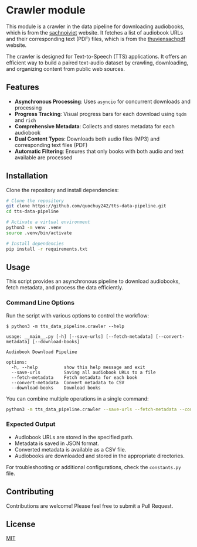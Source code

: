# Crawler module

This module is a crawler in the data pipeline for downloading audiobooks, which is from the [sachnoiviet](https://www.sachnoiviet.net/) website. It fetches a list of audiobook URLs and their corresponding text (PDF) files, which is from the [thuviensachpdf](https://thuviensachpdf.com/) website.

The crawler is designed for Text-to-Speech (TTS) applications. It offers an efficient way to build a paired text-audio dataset by crawling, downloading, and organizing content from public web sources.

## Features

- **Asynchronous Processing**: Uses `asyncio` for concurrent downloads and processing
- **Progress Tracking**: Visual progress bars for each download using `tqdm` and `rich`
- **Comprehensive Metadata**: Collects and stores metadata for each audiobook
- **Dual Content Types**: Downloads both audio files (MP3) and corresponding text files (PDF)
- **Automatic Filtering**: Ensures that only books with both audio and text available are processed

## Installation

Clone the repository and install dependencies:

```bash
# Clone the repository
git clone https://github.com/quochuy242/tts-data-pipeline.git
cd tts-data-pipeline

# Activate a virtual environment
python3 -m venv .venv
source .venv/bin/activate

# Install dependencies
pip install -r requirements.txt
```

## Usage

This script provides an asynchronous pipeline to download audiobooks, fetch metadata, and process the data efficiently.

### Command Line Options

Run the script with various options to control the workflow:

```
$ python3 -m tts_data_pipeline.crawler --help

usage: __main__.py [-h] [--save-urls] [--fetch-metadata] [--convert-metadata] [--download-books]

Audiobook Download Pipeline

options:
  -h, --help          show this help message and exit
  --save-urls         Saving all audiobook URLs to a file
  --fetch-metadata    Fetch metadata for each book
  --convert-metadata  Convert metadata to CSV
  --download-books    Download books
```

You can combine multiple operations in a single command:

```bash
python3 -m tts_data_pipeline.crawler --save-urls --fetch-metadata --convert-metadata --download-books
```

### Expected Output

- Audiobook URLs are stored in the specified path.
- Metadata is saved in JSON format.
- Converted metadata is available as a CSV file.
- Audiobooks are downloaded and stored in the appropriate directories.

For troubleshooting or additional configurations, check the `constants.py` file.

## Contributing

Contributions are welcome! Please feel free to submit a Pull Request.

## License

[MIT](LICENSE)
